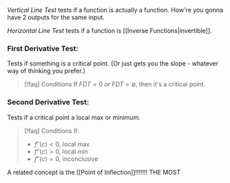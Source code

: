 
*Vertical Line Test* tests if a function is actually a function. How're you gonna have 2 outputs for the same input.

*Horizontal Line Test* tests if a function is [[Inverse Functions|invertible]].

### First Derivative Test:
Tests if something is a critical point. (Or just gets you the slope - whatever way of thinking you prefer.)

> [!faq] Conditions
> If $FDT = 0$ *or* $FDT=\emptyset$, then it's a critical point. 

### Second Derivative Test:
Tests if a critical point a local max or minimum.

> [!faq] Conditions
> If:
> - $f''(c)<0$, local max
> - $f''(c)>0$, local min
> - $f''(c)=0$, inconclusive

A related concept is the [[Point of Inflection]]!!!!!!! THE MOST




